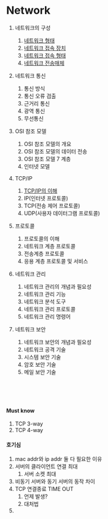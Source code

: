 # Network

1. 네트워크의 구성
   1. [네트워크 형태](folder/_1_네트워크구성/_1_1_네트워크구성_네트워크형태.md)
   2. [네트워크 접속 장치](folder/_1_네트워크구성/_1_2_네트워크구성_네트워크접속장치.md)
   3. [네트워크 접속 형태](folder/_1_네트워크구성/_1_3_네트워크구성_네트워크접속형태.md)
   4. [네트워크 전송매체](folder/_1_네트워크구성/_1_4_네트워크구성_네트워크전송매체.md)

2. 네트워크 통신
   1. 통신 방식
   2. 통신 오류 검출
   3. 근거리 통신
   4. 광역 통신
   5. 무선통신

3. OSI 참조 모델
   1. OSI 참조 모델의 개요
   2. OSI 참조 모델의 데이터 전송
   3. OSI 참조 모델 7 계층
   4. 인터넷 모델
   
4. TCP/IP
   1. [TCP/IP의 이해](folder/_4_tcp-ip/_4_1_TCP_IP의이해.md)
   2. IP(인터넷 프로토콜)
   3. TCP(전송 제어 프로토콜)
   4. UDP(사용자 데이터그램 프로토콜)
   
5. 프로토콜
   1. 프로토콜의 이해
   2. 네트워크 계층 프로토콜
   3. 전송계층 프로토콜
   4. 응용 계층 프로토콜 및 서비스

6. 네트워크 관리
   1. 네트워크 관리의 개념과 필요성
   2. 네트워크 관리 기능
   3. 네트워크 분석 도구
   4. 네트워크 관리 프로토콜
   5. 네트워크 관리 명령어
   
7. 네트워크 보안
   1. 네트워크 보안의 개념과 필요성
   2. 네트워크 공격 기술
   3. 시스템 보안 기술
   4. 암호 보안 기술
   5. 메일 보안 기술


<br/><br/><br/>

#### Must know
1. TCP 3-way 
2. TCP 4-way 

#### 호기심
1. mac addr와 ip addr 둘 다 필요한 이유
2. 서버의 클라이언트 연결 최대
   1. 서버 소켓 최대 
3. 비동기 서버와 동기 서버의 동작 차이
4. TCP 연결종료 TIME OUT
   1. 언제 발생?
   2. 대처법
5. 